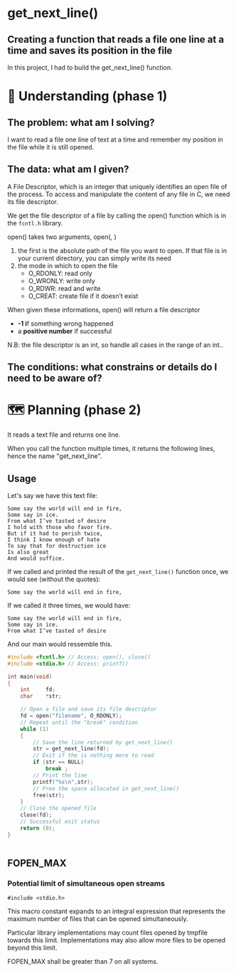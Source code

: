 # get_next_line()
## Creating a function that reads a file one line at a time and saves its position in the file
In this project, I had to build the get_next_line() function.

# 🤔 Understanding (phase 1)
## The problem: what am I solving?
I want to read a file one line of text at a time and remember my position in the file while it is still opened.

## The data: what am I given?
A File Descriptor, which is an integer that uniquely identifies an open file of the process.
To access and manipulate the content of any file in C, we need its file descriptor. 

We get the file descriptor of a file by calling the open() function which is in the <code>fcntl.h</code> library.

open() takes two arguments, open(<filename>, <mode>)
1. the first is the absolute path of the file you want to open. If that file is in your current directory, you can simply write its need
2. the mode in which to open the file
	- O_RDONLY: read only
	- O_WRONLY: write only
	- O_RDWR: read and write
	- O_CREAT: create file if it doesn’t exist

When given these informations, open() will return a file descriptor
- **-1 i**f something wrong happened
- a **positive number** if successful

N.B: the file descriptor is an int, so handle all cases in the range of an int..

## The conditions: what constrains or details do I need to be aware of?

# 🗺️ Planning (phase 2)

It reads a text file and returns one line. 

When you call the function multiple times, it returns the following lines, hence the name "get_next_line".

## Usage
Let's say we have this text file:
```
Some say the world will end in fire,
Some say in ice.
From what I’ve tasted of desire
I hold with those who favor fire.
But if it had to perish twice,
I think I know enough of hate
To say that for destruction ice
Is also great
And would suffice.
```
If we called and printed the result of the <code>get_next_line()</code> function once, we would see (without the quotes):

	Some say the world will end in fire,

If we called it three times, we would have:

	Some say the world will end in fire,
	Some say in ice.
	From what I’ve tasted of desire

And our main would ressemble this.

```C
#include <fcntl.h> // Access: open(), close()
#include <stdio.h> // Access: printf()

int main(void)
{
	int		fd;
	char	*str;

	// Open a file and save its file descriptor
	fd = open("filename", O_RDONLY);
	// Repeat until the "break" condition
	while (1)
	{
		// Save the line returned by get_next_line()
		str = get_next_line(fd);
		// Exit if the is nothing more to read
		if (str == NULL)
			break ;
		// Print the line
		printf("%s\n",str);
		// Free the space allocated in get_next_line()
		free(str);
	}
	// Close the opened file
	close(fd);
	// Successful exit status
	return (0);
}
```
```

```

## FOPEN_MAX
### Potential limit of simultaneous open streams
```
#include <stdio.h>
```
This macro constant expands to an integral expression that represents the maximum number of files that can be opened simultaneously.

Particular library implementations may count files opened by tmpfile towards this limit. Implementations may also allow more files to be opened beyond this limit.

FOPEN_MAX shall be greater than 7 on all systems.
